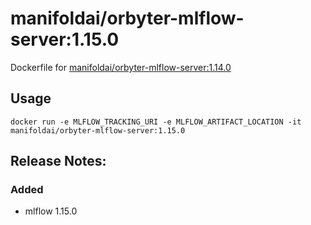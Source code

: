 # manifoldai/orbyter-mlflow-server:1.15.0

Dockerfile for [manifoldai/orbyter-mlflow-server:1.14.0](https://hub.docker.com/r/manifoldai/orbyter-ml-dev)

## Usage

```
docker run -e MLFLOW_TRACKING_URI -e MLFLOW_ARTIFACT_LOCATION -it
manifoldai/orbyter-mlflow-server:1.15.0
```

## Release Notes:

### Added

* mlflow 1.15.0
